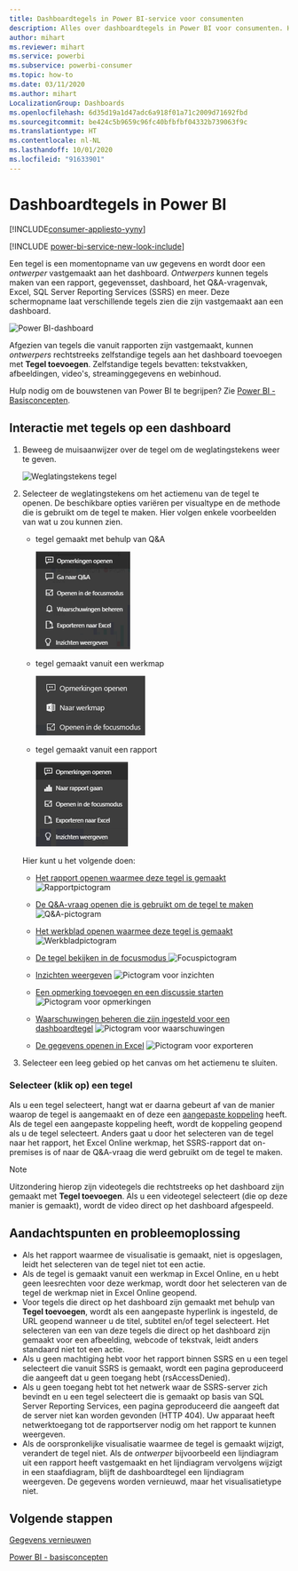 ```yaml
---
title: Dashboardtegels in Power BI-service voor consumenten
description: Alles over dashboardtegels in Power BI voor consumenten. Hiertoe behoren tegels die zijn gemaakt vanuit SQL Server Reporting Services (SSRS).
author: mihart
ms.reviewer: mihart
ms.service: powerbi
ms.subservice: powerbi-consumer
ms.topic: how-to
ms.date: 03/11/2020
ms.author: mihart
LocalizationGroup: Dashboards
ms.openlocfilehash: 6d35d19a1d47adc6a918f01a71c2009d71692fbd
ms.sourcegitcommit: be424c5b9659c96fc40bfbfbf04332b739063f9c
ms.translationtype: HT
ms.contentlocale: nl-NL
ms.lasthandoff: 10/01/2020
ms.locfileid: "91633901"
---
```

# <a name="dashboard-tiles-in-power-bi"></a>Dashboardtegels in Power BI

[!INCLUDE[consumer-appliesto-yyny](../includes/consumer-appliesto-ynny.md)]

[!INCLUDE [power-bi-service-new-look-include](../includes/power-bi-service-new-look-include.md)]

Een tegel is een momentopname van uw gegevens en wordt door een *ontwerper* vastgemaakt aan het dashboard. *Ontwerpers* kunnen tegels maken van een rapport, gegevensset, dashboard, het Q&A-vragenvak, Excel, SQL Server Reporting Services (SSRS) en meer.  Deze schermopname laat verschillende tegels zien die zijn vastgemaakt aan een dashboard.

![Power BI-dashboard](./media/end-user-tiles/power-bi-dash.png)


Afgezien van tegels die vanuit rapporten zijn vastgemaakt, kunnen *ontwerpers* rechtstreeks zelfstandige tegels aan het dashboard toevoegen met **Tegel toevoegen**. Zelfstandige tegels bevatten: tekstvakken, afbeeldingen, video's, streaminggegevens en webinhoud.

Hulp nodig om de bouwstenen van Power BI te begrijpen?  Zie [Power BI - Basisconcepten](end-user-basic-concepts.md).


## <a name="interacting-with-tiles-on-a-dashboard"></a>Interactie met tegels op een dashboard

1. Beweeg de muisaanwijzer over de tegel om de weglatingstekens weer te geven.
   
    ![Weglatingstekens tegel](./media/end-user-tiles/ellipses_new.png)
2. Selecteer de weglatingstekens om het actiemenu van de tegel te openen. De beschikbare opties variëren per visualtype en de methode die is gebruikt om de tegel te maken. Hier volgen enkele voorbeelden van wat u zou kunnen zien.

    - tegel gemaakt met behulp van Q&A
   
        ![Schermopname van een menu met zes opties.](./media/end-user-tiles/power-bi-options-1.png)

    - tegel gemaakt vanuit een werkmap
   
        ![Schermopname van een menu met drie opties.](./media/end-user-tiles/power-bi-options-2.png)

    - tegel gemaakt vanuit een rapport
   
        ![Schermopname van een menu met vijf opties.](./media/end-user-tiles/power-bi-options-3.png)
   
    Hier kunt u het volgende doen:
   
   * [Het rapport openen waarmee deze tegel is gemaakt ](end-user-reports.md) ![Rapportpictogram](./media/end-user-tiles/chart-icon.jpg)  
   
   * [De Q&A-vraag openen die is gebruikt om de tegel te maken ](end-user-reports.md) ![Q&A-pictogram](./media/end-user-tiles/qna-icon.png)  
   

   * [Het werkblad openen waarmee deze tegel is gemaakt ](end-user-reports.md) ![Werkbladpictogram](./media/end-user-tiles/power-bi-open-worksheet.png)  
   * [De tegel bekijken in de focusmodus ](end-user-focus.md) ![Focuspictogram](./media/end-user-tiles/fullscreen-icon.jpg)  
   * [Inzichten weergeven](end-user-insights.md) ![Pictogram voor inzichten](./media/end-user-tiles/power-bi-insights.png)
   * [Een opmerking toevoegen en een discussie starten](end-user-comment.md) ![Pictogram voor opmerkingen](./media/end-user-tiles/comment-icons.png)
   * [Waarschuwingen beheren die zijn ingesteld voor een dashboardtegel](end-user-alerts.md) ![Pictogram voor waarschuwingen](./media/end-user-tiles/power-bi-alert-icon.png)
   * [De gegevens openen in Excel](end-user-export.md) ![Pictogram voor exporteren](./media/end-user-tiles/power-bi-export-icon.png)


3. Selecteer een leeg gebied op het canvas om het actiemenu te sluiten.

### <a name="select-click-a-tile"></a>Selecteer (klik op) een tegel
Als u een tegel selecteert, hangt wat er daarna gebeurt af van de manier waarop de tegel is aangemaakt en of deze een [aangepaste koppeling](../create-reports/service-dashboard-edit-tile.md) heeft. Als de tegel een aangepaste koppeling heeft, wordt de koppeling geopend als u de tegel selecteert. Anders gaat u door het selecteren van de tegel naar het rapport, het Excel Online werkmap, het SSRS-rapport dat on-premises is of naar de Q&A-vraag die werd gebruikt om de tegel te maken.

> [!NOTE]
> Uitzondering hierop zijn videotegels die rechtstreeks op het dashboard zijn gemaakt met **Tegel toevoegen**. Als u een videotegel selecteert (die op deze manier is gemaakt), wordt de video direct op het dashboard afgespeeld.   
> 
> 

## <a name="considerations-and-troubleshooting"></a>Aandachtspunten en probleemoplossing
* Als het rapport waarmee de visualisatie is gemaakt, niet is opgeslagen, leidt het selecteren van de tegel niet tot een actie.
* Als de tegel is gemaakt vanuit een werkmap in Excel Online, en u hebt geen leesrechten voor deze werkmap, wordt door het selecteren van de tegel de werkmap niet in Excel Online geopend.
* Voor tegels die direct op het dashboard zijn gemaakt met behulp van **Tegel toevoegen**, wordt als een aangepaste hyperlink is ingesteld, de URL geopend wanneer u de titel, subtitel en/of tegel selecteert.  Het selecteren van een van deze tegels die direct op het dashboard zijn gemaakt voor een afbeelding, webcode of tekstvak, leidt anders standaard niet tot een actie.
* Als u geen machtiging hebt voor het rapport binnen SSRS en u een tegel selecteert die vanuit SSRS is gemaakt, wordt een pagina geproduceerd die aangeeft dat u geen toegang hebt (rsAccessDenied).
* Als u geen toegang hebt tot het netwerk waar de SSRS-server zich bevindt en u een tegel selecteert die is gemaakt op basis van SQL Server Reporting Services, een pagina geproduceerd die aangeeft dat de server niet kan worden gevonden (HTTP 404). Uw apparaat heeft netwerktoegang tot de rapportserver nodig om het rapport te kunnen weergeven.
* Als de oorspronkelijke visualisatie waarmee de tegel is gemaakt wijzigt, verandert de tegel niet.  Als de *ontwerper* bijvoorbeeld een lijndiagram uit een rapport heeft vastgemaakt en het lijndiagram vervolgens wijzigt in een staafdiagram, blijft de dashboardtegel een lijndiagram weergeven. De gegevens worden vernieuwd, maar het visualisatietype niet.

## <a name="next-steps"></a>Volgende stappen
[Gegevens vernieuwen](../connect-data/refresh-data.md)

[Power BI - basisconcepten](end-user-basic-concepts.md)


